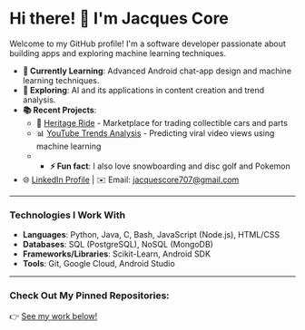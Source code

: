 # Hi there! 👋 I'm Jacques Core

Welcome to my GitHub profile! I'm a software developer passionate about building apps and exploring machine learning techniques.

- **🌱 Currently Learning**: Advanced Android chat-app design and machine learning techniques.
- **🤖 Exploring**: AI and its applications in content creation and trend analysis.
- **📚 Recent Projects**:
  - 🚗 [Heritage Ride](https://github.com/web-dev-final-project/heritage-ride.git) - Marketplace for trading collectible cars and parts
  - 📊 [YouTube Trends Analysis](https://github.com/jacques-core/youtube-trends-analysis) - Predicting viral video views using machine learning
  - - **⚡ Fun fact**: I also love snowboarding and disc golf and Pokemon
- 🌐 [LinkedIn Profile](https://linkedin.com/in/your-profile) | ✉️ Email: jacquescore707@gmail.com

---

### Technologies I Work With
- **Languages**: Python, Java, C, Bash, JavaScript (Node.js), HTML/CSS  
- **Databases**: SQL (PostgreSQL), NoSQL (MongoDB)  
- **Frameworks/Libraries**: Scikit-Learn, Android SDK  
- **Tools**: Git, Google Cloud, Android Studio
---

### Check Out My Pinned Repositories:
👉 [See my work below!](https://github.com/jacques-core?tab=repositories)

<!--
**jacquescore/jacquescore** is a ✨ _special_ ✨ repository because its `README.md` (this file) appears on your GitHub profile.

Here are some ideas to get you started:

- 🔭 I’m currently working on ...
- 🌱 I’m currently learning ...
- 👯 I’m looking to collaborate on ...
- 🤔 I’m looking for help with ...
- 💬 Ask me about ...
- 📫 How to reach me: ...
- 😄 Pronouns: ...
- ⚡ Fun fact: ...
-->
